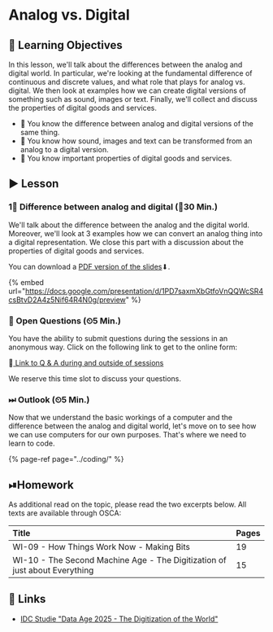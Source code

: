 # Analog vs. Digital

## 🎯 Learning Objectives

In this lesson, we'll talk about the differences between the analog and digital world. In particular, we're looking at the fundamental difference of continuous and discrete values, and what role that plays for analog vs. digital. We then look at examples how we can create digital versions of something such as sound, images or text. Finally, we'll collect and discuss the properties of digital goods and services.

* 🎯 You know the difference between analog and digital versions of the same thing.
* 🎯 You know how sound, images and text can be transformed from an analog to a digital version.
* 🎯 You know important properties of digital goods and services.

## ▶ Lesson

### 1⃣ Difference between analog and digital \(⏲30 Min.\)

We'll talk about the difference between the analog and the digital world. Moreover, we'll look at 3 examples how we can convert an analog thing into a digital representation. We close this part with a discussion about the properties of digital goods and services.

You can download a [PDF version of the slides](https://docs.google.com/presentation/d/1PD7saxmXbGtfoVnQQWcSR4csBtvD2A4z5Nif64R4N0g/export?format=pdf)⬇.

{% embed url="https://docs.google.com/presentation/d/1PD7saxmXbGtfoVnQQWcSR4csBtvD2A4z5Nif64R4N0g/preview" %}

### 🔁 Open Questions \(⏲5 Min.\)

You have the ability to submit questions during the sessions in an anonymous way. Click on the following link to get to the online form:

🔗[ Link to Q & A during and outside of sessions](https://www.menti.com/7cf611ab)

We reserve this time slot to discuss your questions.

### ⏭ Outlook \(⏲5 Min.\)

Now that we understand the basic workings of a computer and the difference between the analog and digital world, let's move on to see how we can use computers for our own purposes. That's where we need to learn to code.

{% page-ref page="../coding/" %}

## ⏯Homework <a id="homework"></a>

As additional read on the topic, please read the two excerpts below. All texts are available through OSCA:

| Title | Pages |
| :--- | :--- |
| WI-09 - How Things Work Now - Making Bits | 19 |
| WI-10 - The Second Machine Age - The Digitization of just about Everything | 15 |

## 🔗 Links

* [IDC Studie "Data Age 2025 - The Digitization of the World"](https://www.seagate.com/files/www-content/our-story/trends/files/idc-seagate-dataage-whitepaper.pdf)



